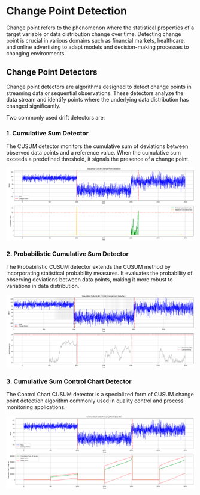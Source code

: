 # **Change Point Detection**

Change point refers to the phenomenon where the statistical properties of a target variable or data distribution change over time. Detecting change point is crucial in various domains such as financial markets, healthcare, and online advertising to adapt models and decision-making processes to changing environments.

## **Change Point Detectors**

Change point detectors are algorithms designed to detect change points in streaming data or sequential observations. These detectors analyze the data stream and identify points where the underlying data distribution has changed significantly.

Two commonly used drift detectors are:

### **1. Cumulative Sum Detector**

The CUSUM detector monitors the cumulative sum of deviations between observed data points and a reference value. When the cumulative sum exceeds a predefined threshold, it signals the presence of a change point.

![Image Alt Text](img/cusum.png)

### **2. Probabilistic Cumulative Sum Detector**

The Probabilistic CUSUM detector extends the CUSUM method by incorporating statistical probability measures. It evaluates the probability of observing deviations between data points, making it more robust to variations in data distribution.

![Image Alt Text](img/probcusum.png)


### **3. Cumulative Sum Control Chart Detector**

The Control Chart CUSUM detector is a specialized form of CUSUM change point detection algorithm commonly used in quality control and process monitoring applications.

![Image Alt Text](img/chartcusum.png)